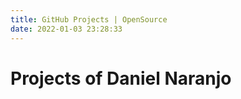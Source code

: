 ```yaml
---
title: GitHub Projects | OpenSource
date: 2022-01-03 23:28:33
---
```


# Projects of Daniel Naranjo




